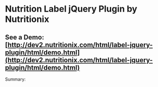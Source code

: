 Nutrition Label jQuery Plugin by Nutritionix
============================================

See a Demo: [http://dev2.nutritionix.com/html/label-jquery-plugin/html/demo.html](http://dev2.nutritionix.com/html/label-jquery-plugin/html/demo.html)
---

Summary: 
